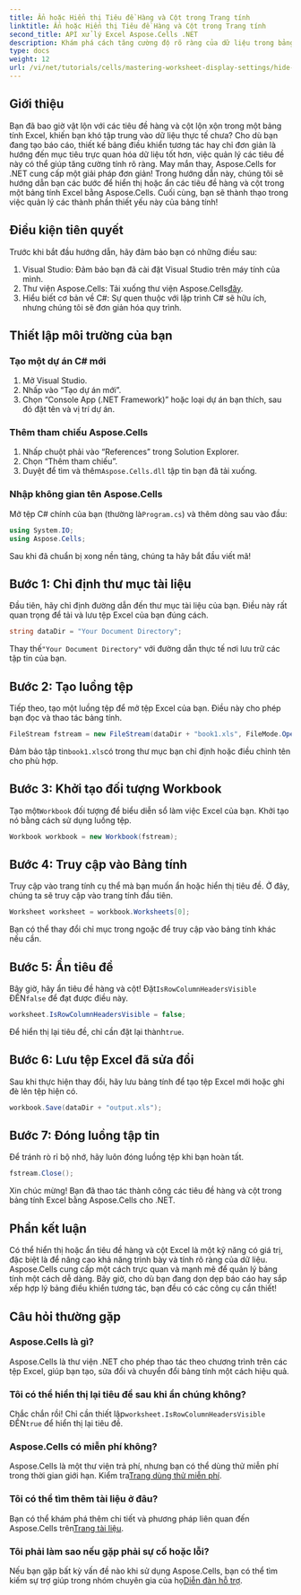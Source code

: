 ```yaml
---
title: Ẩn hoặc Hiển thị Tiêu đề Hàng và Cột trong Trang tính
linktitle: Ẩn hoặc Hiển thị Tiêu đề Hàng và Cột trong Trang tính
second_title: API xử lý Excel Aspose.Cells .NET
description: Khám phá cách tăng cường độ rõ ràng của dữ liệu trong bảng tính Excel của bạn bằng cách hiển thị hoặc ẩn hiệu quả các tiêu đề hàng và cột bằng thư viện Aspose.Cells cho .NET.
type: docs
weight: 12
url: /vi/net/tutorials/cells/mastering-worksheet-display-settings/hide-display-row-column-headers/
---
```

## Giới thiệu

Bạn đã bao giờ vật lộn với các tiêu đề hàng và cột lộn xộn trong một bảng tính Excel, khiến bạn khó tập trung vào dữ liệu thực tế chưa? Cho dù bạn đang tạo báo cáo, thiết kế bảng điều khiển tương tác hay chỉ đơn giản là hướng đến mục tiêu trực quan hóa dữ liệu tốt hơn, việc quản lý các tiêu đề này có thể giúp tăng cường tính rõ ràng. May mắn thay, Aspose.Cells for .NET cung cấp một giải pháp đơn giản! Trong hướng dẫn này, chúng tôi sẽ hướng dẫn bạn các bước để hiển thị hoặc ẩn các tiêu đề hàng và cột trong một bảng tính Excel bằng Aspose.Cells. Cuối cùng, bạn sẽ thành thạo trong việc quản lý các thành phần thiết yếu này của bảng tính!

## Điều kiện tiên quyết

Trước khi bắt đầu hướng dẫn, hãy đảm bảo bạn có những điều sau:

1. Visual Studio: Đảm bảo bạn đã cài đặt Visual Studio trên máy tính của mình.
2.  Thư viện Aspose.Cells: Tải xuống thư viện Aspose.Cells[đây](https://releases.aspose.com/cells/net/).
3. Hiểu biết cơ bản về C#: Sự quen thuộc với lập trình C# sẽ hữu ích, nhưng chúng tôi sẽ đơn giản hóa quy trình.

## Thiết lập môi trường của bạn

### Tạo một dự án C# mới

1. Mở Visual Studio.
2. Nhấp vào “Tạo dự án mới”.
3. Chọn “Console App (.NET Framework)” hoặc loại dự án bạn thích, sau đó đặt tên và vị trí dự án.

### Thêm tham chiếu Aspose.Cells

1. Nhấp chuột phải vào “References” trong Solution Explorer.
2. Chọn “Thêm tham chiếu”.
3.  Duyệt để tìm và thêm`Aspose.Cells.dll` tập tin bạn đã tải xuống.

### Nhập không gian tên Aspose.Cells

 Mở tệp C# chính của bạn (thường là`Program.cs`) và thêm dòng sau vào đầu:

```csharp
using System.IO;
using Aspose.Cells;
```

Sau khi đã chuẩn bị xong nền tảng, chúng ta hãy bắt đầu viết mã!

## Bước 1: Chỉ định thư mục tài liệu

Đầu tiên, hãy chỉ định đường dẫn đến thư mục tài liệu của bạn. Điều này rất quan trọng để tải và lưu tệp Excel của bạn đúng cách.

```csharp
string dataDir = "Your Document Directory";
```

 Thay thế`"Your Document Directory"` với đường dẫn thực tế nơi lưu trữ các tập tin của bạn.

## Bước 2: Tạo luồng tệp

Tiếp theo, tạo một luồng tệp để mở tệp Excel của bạn. Điều này cho phép bạn đọc và thao tác bảng tính.

```csharp
FileStream fstream = new FileStream(dataDir + "book1.xls", FileMode.Open);
```

 Đảm bảo tập tin`book1.xls`có trong thư mục bạn chỉ định hoặc điều chỉnh tên cho phù hợp.

## Bước 3: Khởi tạo đối tượng Workbook

 Tạo một`Workbook` đối tượng để biểu diễn sổ làm việc Excel của bạn. Khởi tạo nó bằng cách sử dụng luồng tệp.

```csharp
Workbook workbook = new Workbook(fstream);
```

## Bước 4: Truy cập vào Bảng tính

Truy cập vào trang tính cụ thể mà bạn muốn ẩn hoặc hiển thị tiêu đề. Ở đây, chúng ta sẽ truy cập vào trang tính đầu tiên.

```csharp
Worksheet worksheet = workbook.Worksheets[0];
```

Bạn có thể thay đổi chỉ mục trong ngoặc để truy cập vào bảng tính khác nếu cần.

## Bước 5: Ẩn tiêu đề

 Bây giờ, hãy ẩn tiêu đề hàng và cột! Đặt`IsRowColumnHeadersVisible` ĐẾN`false` để đạt được điều này.

```csharp
worksheet.IsRowColumnHeadersVisible = false;
```

 Để hiển thị lại tiêu đề, chỉ cần đặt lại thành`true`.

## Bước 6: Lưu tệp Excel đã sửa đổi

Sau khi thực hiện thay đổi, hãy lưu bảng tính để tạo tệp Excel mới hoặc ghi đè lên tệp hiện có.

```csharp
workbook.Save(dataDir + "output.xls");
```

## Bước 7: Đóng luồng tập tin

Để tránh rò rỉ bộ nhớ, hãy luôn đóng luồng tệp khi bạn hoàn tất.

```csharp
fstream.Close();
```

Xin chúc mừng! Bạn đã thao tác thành công các tiêu đề hàng và cột trong bảng tính Excel bằng Aspose.Cells cho .NET.

## Phần kết luận

Có thể hiển thị hoặc ẩn tiêu đề hàng và cột Excel là một kỹ năng có giá trị, đặc biệt là để nâng cao khả năng trình bày và tính rõ ràng của dữ liệu. Aspose.Cells cung cấp một cách trực quan và mạnh mẽ để quản lý bảng tính một cách dễ dàng. Bây giờ, cho dù bạn đang dọn dẹp báo cáo hay sắp xếp hợp lý bảng điều khiển tương tác, bạn đều có các công cụ cần thiết!

## Câu hỏi thường gặp

### Aspose.Cells là gì?
Aspose.Cells là thư viện .NET cho phép thao tác theo chương trình trên các tệp Excel, giúp bạn tạo, sửa đổi và chuyển đổi bảng tính một cách hiệu quả.

### Tôi có thể hiển thị lại tiêu đề sau khi ẩn chúng không?
 Chắc chắn rồi! Chỉ cần thiết lập`worksheet.IsRowColumnHeadersVisible` ĐẾN`true` để hiển thị lại tiêu đề.

### Aspose.Cells có miễn phí không?
 Aspose.Cells là một thư viện trả phí, nhưng bạn có thể dùng thử miễn phí trong thời gian giới hạn. Kiểm tra[Trang dùng thử miễn phí](https://releases.aspose.com/).

### Tôi có thể tìm thêm tài liệu ở đâu?
 Bạn có thể khám phá thêm chi tiết và phương pháp liên quan đến Aspose.Cells trên[Trang tài liệu](https://reference.aspose.com/cells/net/).

### Tôi phải làm sao nếu gặp phải sự cố hoặc lỗi?
 Nếu bạn gặp bất kỳ vấn đề nào khi sử dụng Aspose.Cells, bạn có thể tìm kiếm sự trợ giúp trong nhóm chuyên gia của họ[Diễn đàn hỗ trợ](https://forum.aspose.com/c/cells/9).